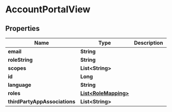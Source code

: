 

# AccountPortalView


## Properties

| Name | Type | Description | Notes |
|------------ | ------------- | ------------- | -------------|
|**email** | **String** |  |  [optional] |
|**roleString** | **String** |  |  [optional] |
|**scopes** | **List&lt;String&gt;** |  |  |
|**id** | **Long** |  |  |
|**language** | **String** |  |  [optional] |
|**roles** | [**List&lt;RoleMapping&gt;**](RoleMapping.md) |  |  [optional] |
|**thirdPartyAppAssociations** | **List&lt;String&gt;** |  |  |



